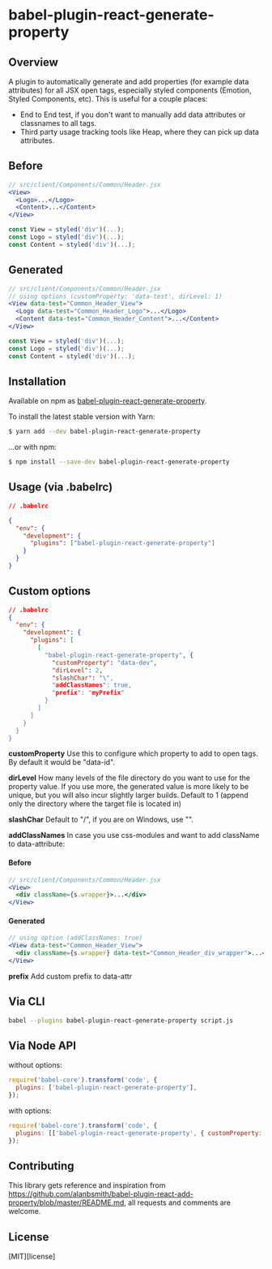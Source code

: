 # babel-plugin-react-generate-property

## Overview 
A plugin to automatically generate and add properties (for example data attributes) for all JSX open tags, especially styled components (Emotion, Styled Components, etc).
This is useful for a couple places:
- End to End test, if you don't want to manually add data attributes or classnames to all tags.
- Third party usage tracking tools like Heap, where they can pick up data attributes.

## Before
```jsx
// src/client/Components/Common/Header.jsx
<View>
  <Logo>...</Logo>
  <Content>...</Content>
</View>

const View = styled('div')(...);
const Logo = styled('div')(...);
const Content = styled('div')(...);
```

## Generated
```jsx
// src/client/Components/Common/Header.jsx
// using options (customProperty: 'data-test', dirLevel: 1)
<View data-test="Common_Header_View">
  <Logo data-test="Common_Header_Logo">...</Logo>
  <Content data-test="Common_Header_Content">...</Content>
</View>

const View = styled('div')(...);
const Logo = styled('div')(...);
const Content = styled('div')(...);
```

## Installation
Available on npm as [babel-plugin-react-generate-property](https://www.npmjs.com/package/babel-plugin-react-generate-property).

To install the latest stable version with Yarn:

```sh
$ yarn add --dev babel-plugin-react-generate-property
```

...or with npm:

```sh
$ npm install --save-dev babel-plugin-react-generate-property
```

## Usage (via .babelrc)
```json
// .babelrc

{
  "env": {
    "development": {
      "plugins": ["babel-plugin-react-generate-property"]
    }
  }
}
```

## Custom options
```json
// .babelrc
{
  "env": {
    "development": {
      "plugins": [
        [
          "babel-plugin-react-generate-property", {
            "customProperty": "data-dev",
            "dirLevel": 2,
            "slashChar": "\",
            "addClassNames": true,
            "prefix": "myPrefix"
          }
        ]
      ]
    }
  }
}
```
**customProperty** Use this to configure which property to add to open tags. By default it would be "data-id".

**dirLevel** How many levels of the file directory do you want to use for the property value. If you use more, the generated value is more likely to be unique, but you will also incur slightly larger builds. Default to 1 (append only the directory where the target file is located in)

**slashChar** Default to "/", if you are on Windows, use "\".

**addClassNames** In case you use css-modules and want to add className to data-attribute:

#### Before
```jsx
// src/client/Components/Common/Header.jsx
<View>
  <div className={s.wrapper}>...</div>
</View>
```

#### Generated
```jsx
// using option (addClassNames: true)
<View data-test="Common_Header_View">
  <div className={s.wrapper} data-test="Common_Header_div_wrapper">...</div>
</View>
```

**prefix** Add custom prefix to data-attr

## Via CLI

```sh
babel --plugins babel-plugin-react-generate-property script.js
```

## Via Node API

without options:

```js
require('babel-core').transform('code', {
  plugins: ['babel-plugin-react-generate-property'],
});
```

with options:

```js
require('babel-core').transform('code', {
  plugins: [['babel-plugin-react-generate-property', { customProperty: 'data-test' }]],
});
```

## Contributing
This library gets reference and inspiration from https://github.com/alanbsmith/babel-plugin-react-add-property/blob/master/README.md, all requests and comments are welcome.

## License

[MIT][license]
